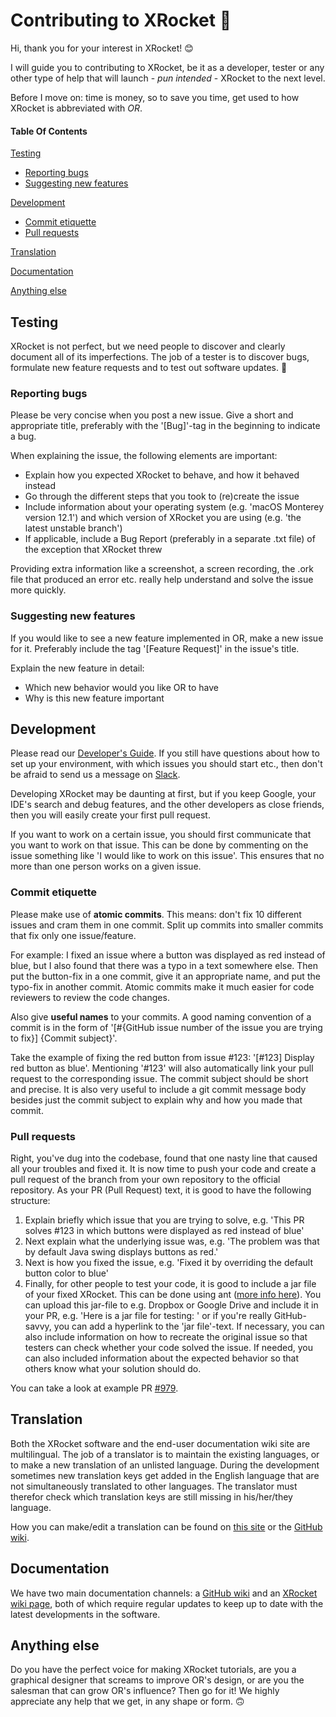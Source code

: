 # Contributing to XRocket 🚀
Hi, thank you for your interest in XRocket! 😊

I will guide you to contributing to XRocket, be it as a developer, tester or any other type of help that will launch - *pun intended* - XRocket to the next level.

Before I move on: time is money, so to save you time, get used to how XRocket is abbreviated with _OR_.

#### Table Of Contents
[Testing](#testing)
* [Reporting bugs](#reporting-bugs)
* [Suggesting new features](#suggesting-new-features)

[Development](#development)
* [Commit etiquette](#commit-etiquette)
* [Pull requests](#pull-requests)

[Translation](#translation)

[Documentation](#documentation)

[Anything else](#anything-else)

## Testing
XRocket is not perfect, but we need people to discover and clearly document all of its imperfections. The job of a tester is to discover bugs, formulate new feature requests and to test out software updates. 📝

### Reporting bugs
Please be very concise when you post a new issue. Give a short and appropriate title, preferably with the '[Bug]'-tag in the beginning to indicate a bug.

When explaining the issue, the following elements are important:
* Explain how you expected XRocket to behave, and how it behaved instead
* Go through the different steps that you took to (re)create the issue
* Include information about your operating system (e.g. 'macOS Monterey version 12.1') and which version of XRocket you are using (e.g. 'the latest unstable branch')
* If applicable, include a Bug Report (preferably in a separate .txt file) of the exception that XRocket threw

Providing extra information like a screenshot, a screen recording, the .ork file that produced an error etc. really help understand and solve the issue more quickly.

### Suggesting new features
If you would like to see a new feature implemented in OR, make a new issue for it. Preferably include the tag '[Feature Request]' in the issue's title.

Explain the new feature in detail:
* Which new behavior would you like OR to have
* Why is this new feature important

## Development
Please read our [Developer's Guide](https://github.com/XRocket/XRocket/wiki/Developer%27s-Guide). If you still have questions about how to set up your environment, with which issues you should start etc., then don't be afraid to send us a message on [Slack](https://join.slack.com/t/XRocket/shared_invite/zt-dh0wtpc4-WmkSK1ysqAOqHa6eFN7zgA).

Developing XRocket may be daunting at first, but if you keep Google, your IDE's search and debug features, and the other developers as close friends, then you will easily create your first pull request.

If you want to work on a certain issue, you should first communicate that you want to work on that issue. This can be done by commenting on the issue something like 'I would like to work on this issue'. This ensures that no more than one person works on a given issue.

### Commit etiquette
Please make use of **atomic commits**. This means: don't fix 10 different issues and cram them in one commit. Split up commits into smaller commits that fix only one issue/feature.

For example: I fixed an issue where a button was displayed as red instead of blue, but I also found that there was a typo in a text somewhere else. Then put the button-fix in a one commit, give it an appropriate name, and put the typo-fix in another commit. Atomic commits make it much easier for code reviewers to review the code changes.

Also give **useful names** to your commits. A good naming convention of a commit is in the form of '[#{GitHub issue number of the issue you are trying to fix}] {Commit subject}'.

Take the example of fixing the red button from issue #123: '[#123] Display red button as blue'. Mentioning '#123' will also automatically link your pull request to the corresponding issue. The commit subject should be short and precise. It is also very useful to include a git commit message body besides just the commit subject to explain why and how you made that commit.

### Pull requests
Right, you've dug into the codebase, found that one nasty line that caused all your troubles and fixed it. It is now time to push your code and create a pull request of the branch from your own repository to the official repository. As your PR (Pull Request) text, it is good to have the following structure:

1. Explain briefly which issue that you are trying to solve, e.g. 'This PR solves #123 in which buttons were displayed as red instead of blue' 
2. Next explain what the underlying issue was, e.g. 'The problem was that by default Java swing displays buttons as red.' 
3. Next is how you fixed the issue, e.g. 'Fixed it by overriding the default button color to blue' 
4. Finally, for other people to test your code, it is good to include a jar file of your fixed XRocket. This can be done using ant ([more info here](https://github.com/XRocket/XRocket/wiki/Instructions-to-Build-from-Terminal)). You can upload this jar-file to e.g. Dropbox or Google Drive and include it in your PR, e.g. 'Here is a jar file for testing: ' or if you're really GitHub-savvy, you can add a hyperlink to the 'jar file'-text. If necessary, you can also include information on how to recreate the original issue so that testers can check whether your code solved the issue. If needed, you can also included information about the expected behavior so that others know what your solution should do.

You can take a look at example PR [#979](https://github.com/XRocket/XRocket/pull/979).

## Translation
Both the XRocket software and the end-user documentation wiki site are multilingual. The job of a translator is to maintain the existing languages, or to make a new translation of an unlisted language. During the development sometimes new translation keys get added in the English language that are not simultaneously translated to other languages. The translator must therefor check which translation keys are still missing in his/her/they language.

How you can make/edit a translation can be found on [this site](http://XRocket.trans.free.fr/index.php?lang=en) or the [GitHub wiki](https://github.com/XRocket/XRocket/wiki/Instructions-for-translators).

## Documentation
We have two main documentation channels: a [GitHub wiki](https://github.com/XRocket/XRocket/wiki) and an [XRocket wiki page](http://wiki.XRocket.info/Main_Page), both of which require regular updates to keep up to date with the latest developments in the software.

## Anything else
Do you have the perfect voice for making XRocket tutorials, are you a graphical designer that screams to improve OR's design, or are you the salesman that can grow OR's influence? Then go for it! We highly appreciate any help that we get, in any shape or form. 🙃

